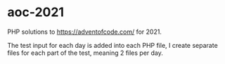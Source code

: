 # aoc-2021
PHP solutions to https://adventofcode.com/ for 2021.

The test input for each day is added into each PHP file, I create separate files for each part of the test, meaning 2 files per day.

